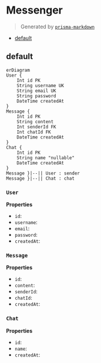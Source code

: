 # Messenger

> Generated by [`prisma-markdown`](https://github.com/samchon/prisma-markdown)

- [default](#default)

## default

```mermaid
erDiagram
User {
    Int id PK
    String username UK
    String email UK
    String password
    DateTime createdAt
}
Message {
    Int id PK
    String content
    Int senderId FK
    Int chatId FK
    DateTime createdAt
}
Chat {
    Int id PK
    String name "nullable"
    DateTime createdAt
}
Message }|--|| User : sender
Message }|--|| Chat : chat
```

### `User`

**Properties**

- `id`:
- `username`:
- `email`:
- `password`:
- `createdAt`:

### `Message`

**Properties**

- `id`:
- `content`:
- `senderId`:
- `chatId`:
- `createdAt`:

### `Chat`

**Properties**

- `id`:
- `name`:
- `createdAt`:
